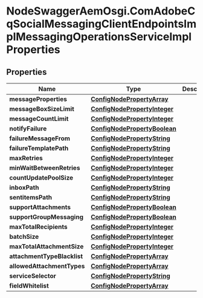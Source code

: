 # NodeSwaggerAemOsgi.ComAdobeCqSocialMessagingClientEndpointsImplMessagingOperationsServiceImplProperties

## Properties

Name | Type | Description | Notes
------------ | ------------- | ------------- | -------------
**messageProperties** | [**ConfigNodePropertyArray**](ConfigNodePropertyArray.md) |  | [optional] 
**messageBoxSizeLimit** | [**ConfigNodePropertyInteger**](ConfigNodePropertyInteger.md) |  | [optional] 
**messageCountLimit** | [**ConfigNodePropertyInteger**](ConfigNodePropertyInteger.md) |  | [optional] 
**notifyFailure** | [**ConfigNodePropertyBoolean**](ConfigNodePropertyBoolean.md) |  | [optional] 
**failureMessageFrom** | [**ConfigNodePropertyString**](ConfigNodePropertyString.md) |  | [optional] 
**failureTemplatePath** | [**ConfigNodePropertyString**](ConfigNodePropertyString.md) |  | [optional] 
**maxRetries** | [**ConfigNodePropertyInteger**](ConfigNodePropertyInteger.md) |  | [optional] 
**minWaitBetweenRetries** | [**ConfigNodePropertyInteger**](ConfigNodePropertyInteger.md) |  | [optional] 
**countUpdatePoolSize** | [**ConfigNodePropertyInteger**](ConfigNodePropertyInteger.md) |  | [optional] 
**inboxPath** | [**ConfigNodePropertyString**](ConfigNodePropertyString.md) |  | [optional] 
**sentitemsPath** | [**ConfigNodePropertyString**](ConfigNodePropertyString.md) |  | [optional] 
**supportAttachments** | [**ConfigNodePropertyBoolean**](ConfigNodePropertyBoolean.md) |  | [optional] 
**supportGroupMessaging** | [**ConfigNodePropertyBoolean**](ConfigNodePropertyBoolean.md) |  | [optional] 
**maxTotalRecipients** | [**ConfigNodePropertyInteger**](ConfigNodePropertyInteger.md) |  | [optional] 
**batchSize** | [**ConfigNodePropertyInteger**](ConfigNodePropertyInteger.md) |  | [optional] 
**maxTotalAttachmentSize** | [**ConfigNodePropertyInteger**](ConfigNodePropertyInteger.md) |  | [optional] 
**attachmentTypeBlacklist** | [**ConfigNodePropertyArray**](ConfigNodePropertyArray.md) |  | [optional] 
**allowedAttachmentTypes** | [**ConfigNodePropertyArray**](ConfigNodePropertyArray.md) |  | [optional] 
**serviceSelector** | [**ConfigNodePropertyString**](ConfigNodePropertyString.md) |  | [optional] 
**fieldWhitelist** | [**ConfigNodePropertyArray**](ConfigNodePropertyArray.md) |  | [optional] 


